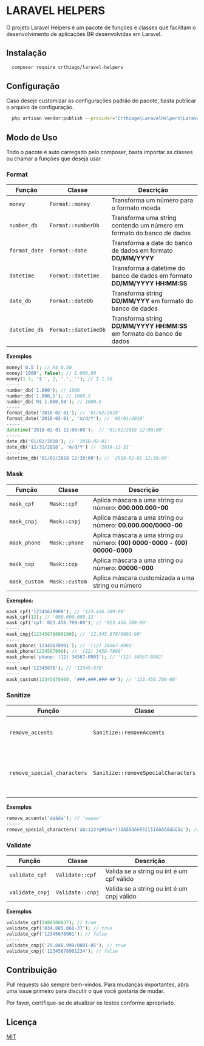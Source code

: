 # LARAVEL HELPERS
O projeto Laravel Helpers é um pacote de funções e classes que facilitam o desenvolvimento de aplicações BR desenvolvidas em Laravel.

## Instalação
```bash
  composer require crthiago/laravel-helpers
```
## Configuração
Caso deseje customizar as configurações padrão do pacote, basta publicar o arquivo de configuração.
```bash
  php artisan vendor:publish --provider="Crthiago\LaravelHelpers\LaravelHelpersServiceProvider"
```
    
## Modo de Uso
Todo o pacote é auto carregado pelo composer, basta importar as classes ou chamar a funções que deseja usar.

### Format

| Função | Classe | Descrição |
| --- | --- | --- |
| `money` | `Format::money` | Transforma um número para o formato moeda |
| `number_db` | `Format::numberDb` | Transforma uma string contendo um número em formato do banco de dados |
| `format_date` | `Format::date` | Transforma a date do banco de dados em formato **DD/MM/YYYY** |
| `datetime` | `Format::datetime` | Transforma a datetime do banco de dados em formato **DD/MM/YYYY HH:MM:SS** |
| `date_db` | `Format::dateDb` | Transforma string **DD/MM/YYY** em formato do banco de dados |
| `datetime_db` | `Format::datetimeDb` | Transforma string **DD/MM/YYYY HH:MM:SS** em formato do banco de dados |

**Exemplos**
```php
money('0.5'); // R$ 0,50
money('1000', false); // 1.000,00
money(1.5, '$ ', 2, '.', ''); // $ 1.50
-----
number_db('1.000'); // 1000
number_db('1.000,5'); // 1000.5
number_db('R$ 1.000,50'); // 1000.5
-----
format_date('2018-02-01'); // '01/02/2018'
format_date('2018-02-01', 'm/d/Y'); // '02/01/2018'
-----
datetime('2018-02-01 12:00:00');  // '01/02/2018 12:00:00'
-----
date_db('01/02/2018'); // '2018-02-01'
date_db('12/31/2018', 'm/d/Y') // '2018-12-31'
-----
datetime_db('01/02/2018 12:30:00'); // '2018-02-01 12:30:00'
```

### Mask

| Função | Classe | Descrição |
| --- | --- | --- |
| `mask_cpf` | `Mask::cpf` | Aplica máscara a uma string ou número: **000.000.000-00** |
| `mask_cnpj` | `Mask::cnpj` | Aplica máscara a uma string ou número: **00.000.000/0000-00** |
| `mask_phone` | `Mask::phone` | Aplica máscara a uma string ou número: **(00) 0000-0000** - **(00) 00000-0000**  |
| `mask_cep` | `Mask::cep` | Aplica máscara a uma string ou número: **00000-000** |
| `mask_custom` | `Mask::custom` | Aplica máscara customizada a uma string ou número |

**Exemplos:**

```php
mask_cpf('12345678900'); // '123.456.789-00'
mask_cpf(12); // '000.000.000-12'
mask_cpf('cpf: 023.456.789-00'); // '023.456.789-00'
-----
mask_cnpj(12345678000190); // '12.345.678/0001-90'
-----
mask_phone('12345678901'); // '(12) 34567-8901'
mask_phone(1234567890); // '(12) 3456-7890'
mask_phone('phone: (12) 34567-8901'); // '(12) 34567-8901'
-----
mask_cep('12345678'); // '12345-678'
-----
mask_custom(12345678900, '###.###.###-##'); // '123.456.789-00'
```

### Sanitize

| Função | Classe | Descrição |
| --- | --- | --- |
| `remove_accents` | `Sanitize::removeAccents` | Remove acentos de uma string |
| `remove_special_characters` | `Sanitize::removeSpecialCharacters` | Remove todos caracteres especiais de uma string |

**Exemplos**

```php
remove_accents('áàãâä'); // 'aaaaa'
-----
remove_special_characters('abc123!@#$%&*()áàãâäéèêëíìîïóòõôöúùûüç'); // 'abc123'
```

### Validate

| Função | Classe | Descrição |
| --- | --- | --- |
| `validate_cpf` | `Validate::cpf` | Valida se a string ou int é um cpf válido |
| `validate_cnpj` | `Validate::cnpj` | Valida se a string ou int é um cnpj válido |

**Exemplos**

```php
validate_cpf(3488506037); // true
validate_cpf('034.885.060-37'); // true
validate_cpf('12345678901'); // false
-----
validate_cnpj('29.848.999/0001-05'); // true
validate_cnpj('12345678901234'); // false
```


## Contribuição
Pull requests são sempre bem-vindos. Para mudanças importantes, abra uma issue primeiro para discutir o que você gostaria de mudar.

Por favor, certifique-se de atualizar os testes conforme apropriado.

## Licença
[MIT](https://choosealicense.com/licenses/mit/)
